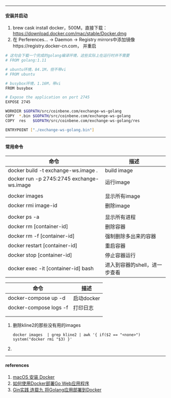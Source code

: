 



---

#### 安装并启动

1. brew cask install docker，500M，直接下载：https://download.docker.com/mac/stable/Docker.dmg
2. 在  Perferences... -> Daemon -> Registry mirrors中添加镜像https://registry.docker-cn.com， 并重启





```bash
# 这句会下载一个完成的golang编译环境，这些实际上在运行时并不需要
# FROM golang:1.11

# ubuntu环境，84.1M，但不带vi
# FROM ubuntu

# busybox环境，1.16M，带vi
FROM busybox

# Expose the application on port 2745
EXPOSE 2745

WORKDIR $GOPATH/src/coinbene.com/exchange-ws-golang
COPY  *.bin $GOPATH/src/coinbene.com/exchange-ws-golang
COPY  res   $GOPATH/src/coinbene.com/exchange-ws-golang/res

ENTRYPOINT ["./exchange-ws-golang.bin"]
```





----
#### 常用命令



|    命令                              |    描述           |
| -------------------------------- | ------------- |
| docker build -t exchange-ws.image . | build image   |
| docker run -p 2745:2745 exchange-ws.image | 运行image     |
|                                  |               |
| docker images                    | 显示所有image |
| docker rmi image-id              | 删除image     |
|                                  |               |
| docker ps -a                     | 显示所有进程  |
| docker rm [container-id]         | 删除容器      |
| docker rm  -f [container-id] | 强制删除多出来的容器 |
| docker restart [container-id] | 重启容器 |
| docker stop [container-id] | 停止容器运行 |
| docker exec -it [container-id] bash | 进入到容器的shell，进一步查看 |



| 命令                   | 描述       |
| ---------------------- | ---------- |
| docker-compose up -d   | 启动docker |
| docker-compose logs -f | 打印日志   |
|                        |            |
|                        |            |





1. 删除kline2的那些没有用的images

   ```shell
   docker images  | grep kline2 | awk '{ if($2 == "<none>") system("docker rmi "$3) }'
   ```

2.



---

#### references

1. [macOS 安装 Docker](https://yeasy.gitbooks.io/docker_practice/install/mac.html)
2. [如何使用Docker部署Go Web应用程序](http://www.infoq.com/cn/articles/how-to-deploy-a-go-web-application-with-docker)
3. [Gin实践 连载九 将Golang应用部署到Docker](https://segmentfault.com/a/1190000013960558)